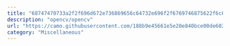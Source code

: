 ```yaml
---
title: "68747470733a2f2f696d672e736869656c64732e696f2f6769746875622f6c6963656e73652f6f70656e63762f6f70656e6376"
description: "opencv/opencv"
url: "https://camo.githubusercontent.com/188b9e45661e5e20e840bce00de602be5f36761185456e6bda69afac05649503/68747470733a2f2f696d672e736869656c64732e696f2f6769746875622f6c6963656e73652f6f70656e63762f6f70656e6376"
category: "Miscellaneous"
---
```

